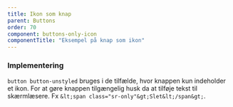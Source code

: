 ```yaml
---
title: Ikon som knap
parent: Buttons
order: 70
component: buttons-only-icon
componentTitle: "Eksempel på knap som ikon"
---
```

### Implementering

`button button-unstyled` bruges i de tilfælde, hvor knappen kun indeholder et ikon. For at gøre knappen tilgængelig husk da at tilføje tekst til skærmlæsere. Fx `&lt;span class="sr-only"&gt;Slet&lt;/span&gt;`.
